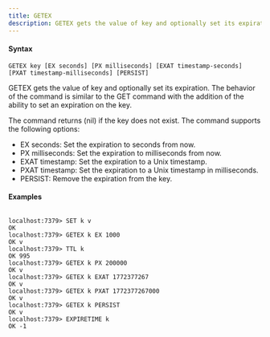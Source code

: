 ```yaml
---
title: GETEX
description: GETEX gets the value of key and optionally set its expiration.
---
```


<!-- This file is automatically generated. Any modifications made directly to this file
  may be overwritten. For more details on how this file is generated and how to use
  the related commands, refer to the documentation available in the `internal/cmd/cmd_*.go` files.
-->

#### Syntax

```
GETEX key [EX seconds] [PX milliseconds] [EXAT timestamp-seconds] [PXAT timestamp-milliseconds] [PERSIST]
```


GETEX gets the value of key and optionally set its expiration. The behavior of the command
is similar to the GET command with the addition of the ability to set an expiration on the key.

The command returns (nil) if the key does not exist. The command supports the following options:

- EX seconds: Set the expiration to seconds from now.
- PX milliseconds: Set the expiration to milliseconds from now.
- EXAT timestamp: Set the expiration to a Unix timestamp.
- PXAT timestamp: Set the expiration to a Unix timestamp in milliseconds.
- PERSIST: Remove the expiration from the key.
	

#### Examples

```

localhost:7379> SET k v
OK
localhost:7379> GETEX k EX 1000
OK v
localhost:7379> TTL k
OK 995
localhost:7379> GETEX k PX 200000
OK v
localhost:7379> GETEX k EXAT 1772377267
OK v
localhost:7379> GETEX k PXAT 1772377267000
OK v
localhost:7379> GETEX k PERSIST
OK v
localhost:7379> EXPIRETIME k
OK -1
	
```
